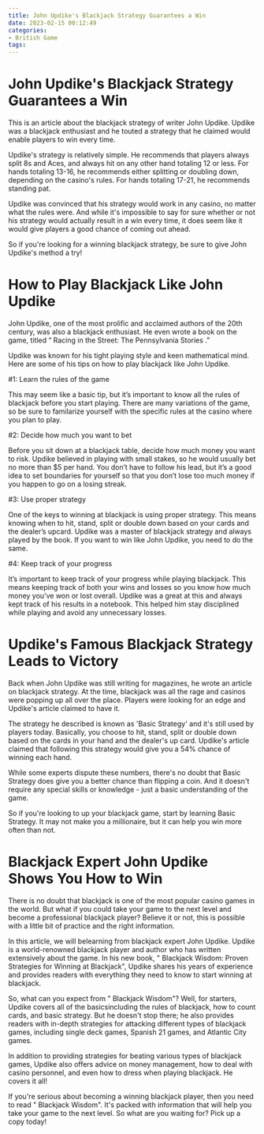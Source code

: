 ```yaml
---
title: John Updike's Blackjack Strategy Guarantees a Win
date: 2023-02-15 00:12:49
categories:
- British Game
tags:
---
```



#  John Updike's Blackjack Strategy Guarantees a Win
 This is an article about the blackjack strategy of writer John Updike. Updike was a blackjack enthusiast and he touted a strategy that he claimed would enable players to win every time.

Updike's strategy is relatively simple. He recommends that players always split 8s and Aces, and always hit on any other hand totaling 12 or less. For hands totaling 13-16, he recommends either splitting or doubling down, depending on the casino's rules. For hands totaling 17-21, he recommends standing pat.

Updike was convinced that his strategy would work in any casino, no matter what the rules were. And while it's impossible to say for sure whether or not his strategy would actually result in a win every time, it does seem like it would give players a good chance of coming out ahead.

So if you're looking for a winning blackjack strategy, be sure to give John Updike's method a try!

#  How to Play Blackjack Like John Updike

John Updike, one of the most prolific and acclaimed authors of the 20th century, was also a blackjack enthusiast. He even wrote a book on the game, titled “ Racing in the Street: The Pennsylvania Stories .”

Updike was known for his tight playing style and keen mathematical mind. Here are some of his tips on how to play blackjack like John Updike.

#1: Learn the rules of the game

This may seem like a basic tip, but it’s important to know all the rules of blackjack before you start playing. There are many variations of the game, so be sure to familarize yourself with the specific rules at the casino where you plan to play.

#2: Decide how much you want to bet

Before you sit down at a blackjack table, decide how much money you want to risk. Updike believed in playing with small stakes, so he would usually bet no more than $5 per hand. You don’t have to follow his lead, but it’s a good idea to set boundaries for yourself so that you don’t lose too much money if you happen to go on a losing streak.

#3: Use proper strategy

One of the keys to winning at blackjack is using proper strategy. This means knowing when to hit, stand, split or double down based on your cards and the dealer’s upcard. Updike was a master of blackjack strategy and always played by the book. If you want to win like John Updike, you need to do the same.

#4: Keep track of your progress

It’s important to keep track of your progress while playing blackjack. This means keeping track of both your wins and losses so you know how much money you’ve won or lost overall. Updike was a great at this and always kept track of his results in a notebook. This helped him stay disciplined while playing and avoid any unnecessary losses.

#  Updike's Famous Blackjack Strategy Leads to Victory

Back when John Updike was still writing for magazines, he wrote an article on blackjack strategy. At the time, blackjack was all the rage and casinos were popping up all over the place. Players were looking for an edge and Updike's article claimed to have it.

The strategy he described is known as 'Basic Strategy' and it's still used by players today. Basically, you choose to hit, stand, split or double down based on the cards in your hand and the dealer's up card. Updike's article claimed that following this strategy would give you a 54% chance of winning each hand.

While some experts dispute these numbers, there's no doubt that Basic Strategy does give you a better chance than flipping a coin. And it doesn't require any special skills or knowledge - just a basic understanding of the game.

So if you're looking to up your blackjack game, start by learning Basic Strategy. It may not make you a millionaire, but it can help you win more often than not.

#  Blackjack Expert John Updike Shows You How to Win

There is no doubt that blackjack is one of the most popular casino games in the world. But what if you could take your game to the next level and become a professional blackjack player? Believe it or not, this is possible with a little bit of practice and the right information.

In this article, we will belearning from blackjack expert John Updike. Updike is a world-renowned blackjack player and author who has written extensively about the game. In his new book, " Blackjack Wisdom: Proven Strategies for Winning at Blackjack", Updike shares his years of experience and provides readers with everything they need to know to start winning at blackjack.

So, what can you expect from " Blackjack Wisdom"? Well, for starters, Updike covers all of the basicsincluding the rules of blackjack, how to count cards, and basic strategy. But he doesn't stop there; he also provides readers with in-depth strategies for attacking different types of blackjack games, including single deck games, Spanish 21 games, and Atlantic City games.

In addition to providing strategies for beating various types of blackjack games, Updike also offers advice on money management, how to deal with casino personnel, and even how to dress when playing blackjack. He covers it all!

If you're serious about becoming a winning blackjack player, then you need to read " Blackjack Wisdom". It's packed with information that will help you take your game to the next level. So what are you waiting for? Pick up a copy today!